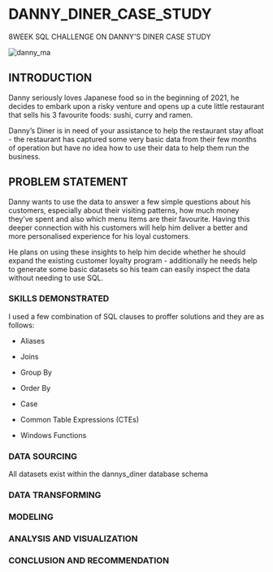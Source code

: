 # DANNY_DINER_CASE_STUDY
8WEEK SQL CHALLENGE ON DANNY'S DINER CASE STUDY

![danny_ma](https://user-images.githubusercontent.com/124166777/234722807-6bb3cd42-0af0-4bc1-a36a-ed8f7784689f.png)

## INTRODUCTION
Danny seriously loves Japanese food so in the beginning of 2021, he decides to embark upon a risky venture and opens up a cute little restaurant that sells his 3 favourite foods: sushi, curry and ramen.

Danny’s Diner is in need of your assistance to help the restaurant stay afloat - the restaurant has captured some very basic data from their few months of operation but have no idea how to use their data to help them run the business.

## PROBLEM STATEMENT
Danny wants to use the data to answer a few simple questions about his customers, especially about their visiting patterns, how much money they’ve spent and also which menu items are their favourite. Having this deeper connection with his customers will help him deliver a better and more personalised experience for his loyal customers.

He plans on using these insights to help him decide whether he should expand the existing customer loyalty program - additionally he needs help to generate some basic datasets so his team can easily inspect the data without needing to use SQL.

### SKILLS DEMONSTRATED
I used a few combination of SQL clauses to proffer solutions and they are as follows:
+ Aliases
* Joins
- Group By
+ Order By
* Case
- Common Table Expressions (CTEs)
+ Windows Functions

### DATA SOURCING
All datasets exist within the dannys_diner database schema

### DATA TRANSFORMING
### MODELING
### ANALYSIS AND VISUALIZATION
### CONCLUSION AND RECOMMENDATION
